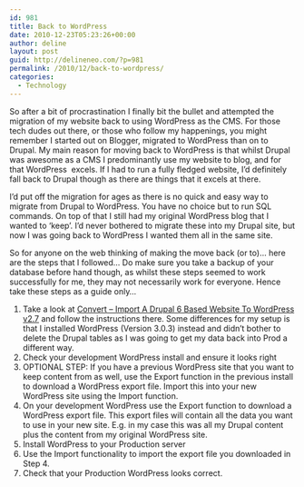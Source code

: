 ```yaml
---
id: 981
title: Back to WordPress
date: 2010-12-23T05:23:26+00:00
author: deline
layout: post
guid: http://delineneo.com/?p=981
permalink: /2010/12/back-to-wordpress/
categories:
  - Technology
---
```

So after a bit of procrastination I finally bit the bullet and attempted the migration of my website back to using WordPress as the CMS. For those tech dudes out there, or those who follow my happenings, you might remember I started out on Blogger, migrated to WordPress than on to Drupal. My main reason for moving back to WordPress is that whilst Drupal was awesome as a CMS I predominantly use my website to blog, and for that WordPress  excels. If I had to run a fully fledged website, I&#8217;d definitely fall back to Drupal though as there are things that it excels at there.

I&#8217;d put off the migration for ages as there is no quick and easy way to migrate from Drupal to WordPress. You have no choice but to run SQL commands. On top of that I still had my original WordPress blog that I wanted to &#8216;keep&#8217;. I&#8217;d never bothered to migrate these into my Drupal site, but now I was going back to WordPress I wanted them all in the same site.

So for anyone on the web thinking of making the move back (or to)&#8230; here are the steps that I followed&#8230; Do make sure you take a backup of your database before hand though, as whilst these steps seemed to work successfully for me, they may not necessarily work for everyone. Hence take these steps as a guide only&#8230;

  1. Take a look at <a title="Permanent Link to Convert – Import A Drupal 6 Based Website To WordPress v2.7" rel="bookmark" href="http://socialcmsbuzz.com/convert-import-a-drupal-6-based-website-to-wordpress-v27-20052009/">Convert – Import A Drupal 6 Based Website To WordPress v2.7</a> and follow the instructions there. Some differences for my setup is that I installed WordPress (Version 3.0.3) instead and didn&#8217;t bother to delete the Drupal tables as I was going to get my data back into Prod a different way.
  2. Check your development WordPress install and ensure it looks right
  3. OPTIONAL STEP: If you have a previous WordPress site that you want to keep content from as well, use the Export function in the previous install to download a WordPress export file. Import this into your new WordPress site using the Import function.
  4. On your development WordPress use the Export function to download a WordPress export file. This export files will contain all the data you want to use in your new site. E.g. in my case this was all my Drupal content plus the content from my original WordPress site.
  5. Install WordPress to your Production server
  6. Use the Import functionality to import the export file you downloaded in Step 4.
  7. Check that your Production WordPress looks correct.